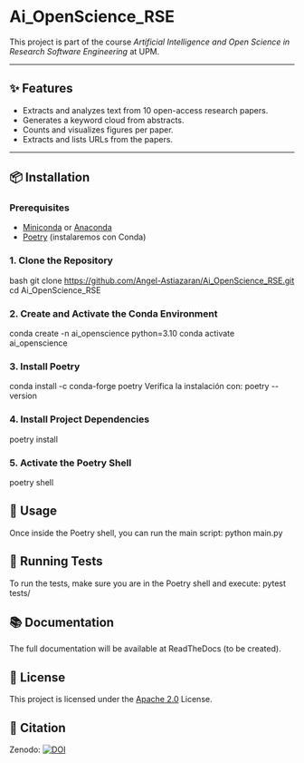 # Ai_OpenScience_RSE

This project is part of the course *Artificial Intelligence and Open Science in Research Software Engineering* at UPM.

---

## ✨ Features
- Extracts and analyzes text from 10 open-access research papers.
- Generates a keyword cloud from abstracts.
- Counts and visualizes figures per paper.
- Extracts and lists URLs from the papers.

---

## 📦 Installation

### Prerequisites
- [Miniconda](https://docs.conda.io/en/latest/miniconda.html) or [Anaconda](https://www.anaconda.com/products/distribution)
- [Poetry](https://python-poetry.org/docs/#installation) (instalaremos con Conda)

### 1. Clone the Repository
bash
git clone https://github.com/Angel-Astiazaran/Ai_OpenScience_RSE.git
cd Ai_OpenScience_RSE


### 2. Create and Activate the Conda Environment
conda create -n ai_openscience python=3.10
conda activate ai_openscience

### 3. Install Poetry
conda install -c conda-forge poetry
Verifica la instalación con:
poetry --version

### 4. Install Project Dependencies
poetry install 

### 5. Activate the Poetry Shell
poetry shell

## 🚀 Usage
Once inside the Poetry shell, you can run the main script:
python main.py

## 🧪 Running Tests
To run the tests, make sure you are in the Poetry shell and execute:
pytest tests/

## 📚 Documentation

The full documentation will be available at ReadTheDocs (to be created).

## 📄 License
This project is licensed under the [Apache 2.0](LICENSE) License.

## 📑 Citation
Zenodo:
[![DOI](https://zenodo.org/badge/DOI/10.5281/zenodo.14962748.svg)](https://doi.org/10.5281/zenodo.14962748)